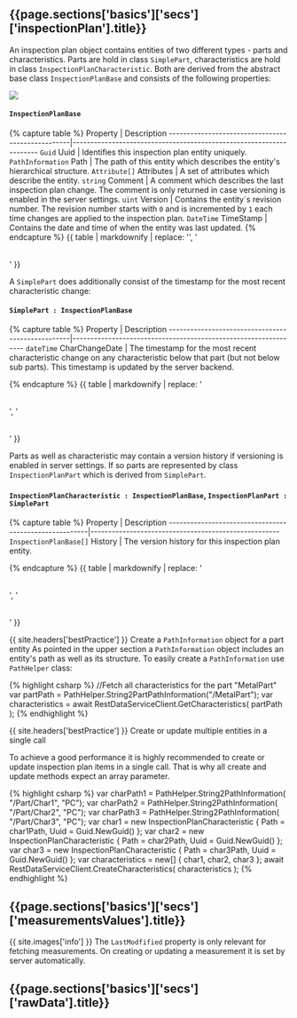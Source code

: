 <h2 id="{{page.sections['basics']['secs']['inspectionPlan'].anchor}}">{{page.sections['basics']['secs']['inspectionPlan'].title}}</h2>

An inspection plan object contains entities of two different types - parts and characteristics. Parts are hold in class `SimplePart`, characteristics are hold in class `InspectionPlanCharacteristic`. Both are derived from the abstract base class `InspectionPlanBase` and consists of the following properties:

<img src="/PiWeb-Api/images/inspection-plan-schema.png" class="img-responsive center-block">

#### `InspectionPlanBase`

{% capture table %}
Property                                          | Description
--------------------------------------------------|--------------------------------------------------------------------
<nobr><code>Guid</code> Uuid</nobr>               | Identifies this inspection plan entity uniquely.
<nobr><code>PathInformation</code> Path</nobr>    | The path of this entity which describes the entity's hierarchical structure.
<nobr><code>Attribute[]</code> Attributes</nobr>  | A set of attributes which describe the entity.
<nobr><code>string</code> Comment</nobr>          | A comment which describes the last inspection plan change. The comment is only returned in case versioning is enabled in the server settings.
<nobr><code>uint</code> Version</nobr>            | Contains the entity´s revision number. The revision number starts with `0` and is incremented by `1` each time changes are applied to the inspection plan.
<nobr><code>DateTime</code> TimeStamp</nobr>      | Contains the date and time of when the entity was last updated.
{% endcapture %}
{{ table | markdownify | replace: '<table>', '<table class="table table-hover">' }}

A `SimplePart` does additionally consist of the timestamp for the most recent characteristic change:

#### `SimplePart : InspectionPlanBase`

{% capture table %}
Property                                          | Description
--------------------------------------------------|----------------------------------------------------------------
<nobr><code>dateTime</code> CharChangeDate</nobr> | The timestamp for the most recent characteristic change on any characteristic below that part (but not below sub parts). This timestamp is updated by the server backend.

{% endcapture %}
{{ table | markdownify | replace: '<table>', '<table class="table table-hover">' }}

Parts as well as characteristic may contain a version history if versioning is enabled in server settings. If so parts are represented by class `InspectionPlanPart` which is derived from `SimplePart`.

#### `InspectionPlanCharacteristic : InspectionPlanBase`, `InspectionPlanPart : SimplePart`

{% capture table %}
Property                                               | Description
-------------------------------------------------------|-----------------------------------------------------
<nobr><code>InspectionPlanBase[]</code> History</nobr> | The version history for this inspection plan entity.

{% endcapture %}
{{ table | markdownify | replace: '<table>', '<table class="table table-hover">' }}


{{ site.headers['bestPractice'] }} Create a  `PathInformation` object for a part entity
As pointed in the upper section a `PathInformation` object includes an entity's path as well as its structure. To easily create a `PathInformation` use `PathHelper` class:

{% highlight csharp %}
//Fetch all characteristics for the part "MetalPart"
var partPath = PathHelper.String2PartPathInformation("/MetalPart");
var characteristics = await RestDataServiceClient.GetCharacteristics( partPath );
{% endhighlight %}

{{ site.headers['bestPractice'] }} Create or update multiple entities in a single call

To achieve a good performance it is highly recommended to create or update inspection plan items in a single call. That is why all create and update methods expect an array parameter.

{% highlight csharp %}
var charPath1 = PathHelper.String2PathInformation( "/Part/Char1", "PC");
var charPath2 = PathHelper.String2PathInformation( "/Part/Char2", "PC");
var charPath3 = PathHelper.String2PathInformation( "/Part/Char3", "PC");
var char1 = new InspectionPlanCharacteristic { Path = char1Path, Uuid = Guid.NewGuid() };
var char2 = new InspectionPlanCharacteristic { Path = char2Path, Uuid = Guid.NewGuid() };
var char3 = new InspectionPlanCharacteristic { Path = char3Path, Uuid = Guid.NewGuid() };
var characteristics = new[] { char1, char2, char3 };
await RestDataServiceClient.CreateCharacteristics( characteristics );
{% endhighlight %}

<h2 id="{{page.sections['basics']['secs']['measurementsValues'].anchor}}">{{page.sections['basics']['secs']['measurementsValues'].title}}</h2>

{{ site.images['info'] }} The `LastModfified` property is only relevant for fetching measurements. On creating or updating a measurement it is set by server automatically.

<h2 id="{{page.sections['basics']['secs']['rawData'].anchor}}">{{page.sections['basics']['secs']['rawData'].title}}</h2>
